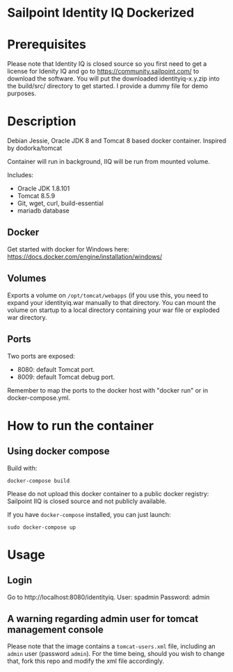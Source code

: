 Sailpoint Identity IQ Dockerized
================================
# Prerequisites

Please note that Identity IQ is closed source so you first need to get a license for Idenity IQ and go to https://community.sailpoint.com/ to download the software. You will put the downloaded identityiq-x.y.zip into the build/src/ directory to get started.
I provide a dummy file for demo purposes.

# Description
Debian Jessie, Oracle JDK 8 and Tomcat 8 based docker container.
Inspired by dodorka/tomcat

Container will run in background, IIQ will be run from mounted volume. 

Includes:

 - Oracle JDK 1.8.101
 - Tomcat 8.5.9
 - Git, wget, curl, build-essential
 - mariadb database
 
## Docker
Get started with docker for Windows here: https://docs.docker.com/engine/installation/windows/
## Volumes
Exports a volume on `/opt/tomcat/webapps` (if you use this, you need to expand your identityiq.war manually to that directory.
You can mount the volume on startup to a local directory containing your war file or exploded war directory.

## Ports
Two ports are exposed:

 - 8080: default Tomcat port.
 - 8009: default Tomcat debug port.

Remember to map the ports to the docker host with "docker run" or in docker-compose.yml.


# How to run the container
## Using docker compose
Build with:
```
docker-compose build
```
Please do not upload this docker container to a public docker registry: Sailpoint IIQ is closed source and not publicly available.

If you have `docker-compose` installed, you can just launch:

```
sudo docker-compose up
```

# Usage
## Login
Go to http://localhost:8080/identityiq. 
User: spadmin
Password: admin

## A warning regarding admin user for tomcat management console
Please note that the image contains a `tomcat-users.xml` file, including an `admin` user (password `admin`). For the time being, should you wish to change that, fork this repo and modify the xml file accordingly.

